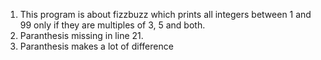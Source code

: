 1. This program is about fizzbuzz which prints all integers between 1 and 99 only if they are multiples of 3, 5 and both. 
2. Paranthesis missing in line 21.
3. Paranthesis makes a lot of difference
